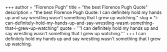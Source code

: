 +++
author = "Florence Pugh"
title = "the best Florence Pugh Quote"
description = "the best Florence Pugh Quote: I can definitely hold my hands up and say wrestling wasn't something that I grew up watching."
slug = "i-can-definitely-hold-my-hands-up-and-say-wrestling-wasnt-something-that-i-grew-up-watching"
quote = '''I can definitely hold my hands up and say wrestling wasn't something that I grew up watching.'''
+++
I can definitely hold my hands up and say wrestling wasn't something that I grew up watching.
